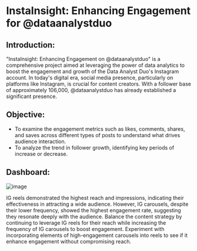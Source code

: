 # InstaInsight: Enhancing Engagement for @dataanalystduo
##  Introduction:
"InstaInsight: Enhancing Engagement on @dataanalystduo" is a comprehensive project aimed at leveraging the power of data analytics to boost the engagement and growth of the Data Analyst Duo's Instagram account. In today's digital era, social media presence, particularly on platforms like Instagram, is crucial for content creators. With a follower base of approximately 106,000, @dataanalystduo has already established a significant presence.
## Objective:
- To examine the engagement metrics such as likes, comments, shares, and saves across different types of posts to understand what drives audience interaction.
- To analyze the trend in follower growth, identifying key periods of increase or decrease.
## Dashboard:
![image](https://github.com/bittu-data/instagram-growth/assets/168248769/25ba3024-3c1b-4a70-bd38-026969accd90)

 IG reels demonstrated the highest reach and impressions, indicating their
 effectiveness in attracting a wide audience. However, IG carousels, despite their
 lower frequency, showed the highest engagement rate, suggesting they resonate
 deeply with the audience. Balance the content strategy by continuing to leverage IG
 reels for their reach while increasing the frequency of IG carousels to boost
 engagement. Experiment with incorporating elements of high-engagement carousels
 into reels to see if it enhance engagement without compromising reach.
